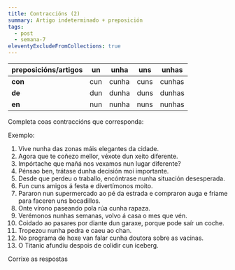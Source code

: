 ```yaml
---
title: Contraccións (2)
summary: Artigo indeterminado + preposición
tags:
  - post
  - semana-7
eleventyExcludeFromCollections: true
---
```

| preposicións/artigos | un   | unha  | uns   | unhas  |
| ------------------- | ---- | ----- | ----- | ------ |
| **con**             | cun  | cunha | cuns  | cunhas |
| **de**              | dun  | dunha | duns  | dunhas |
| **en**              | nun  | nunha | nuns  | nunhas |


Completa coas contraccións que corresponda:

Exemplo:

1. Vive <e-answer>nunha</e-answer> das zonas máis elegantes da cidade.
2. Agora que te coñezo mellor, véxote <e-answer>dun</e-answer> xeito diferente.
3. Impórtache que mañá nos vexamos <e-answer>nun</e-answer> lugar diferente?
4. Pénsao ben, trátase <e-answer>dunha</e-answer> decisión moi importante.
5. Desde que perdeu o traballo, encóntrase <e-answer>nunha</e-answer> situación desesperada.
6. Fun <e-answer>cuns</e-answer> amigos á festa e divertímonos moito. 
7. Pararon <e-answer>nun</e-answer> supermercado ao pé da estrada e compraron auga e friame para faceren uns bocadillos.
8. Onte vírono paseando pola rúa <e-answer>cunha</e-answer> rapaza.
9. Verémonos <e-answer>nunhas</e-answer> semanas, volvo á casa o mes que vén.
10. Coidado ao pasares por diante <e-answer>dun</e-answer> garaxe, porque pode saír un coche.
11. Tropezou nunha pedra e caeu ao chan.
12. No programa de hoxe van falar <e-answer>cunha</e-answer> doutora sobre as vacinas.
13. O Titanic afundiu despois de colidir <e-answer>cun</e-answer> iceberg.

<e-validate>Corrixe as respostas</e-validate>

